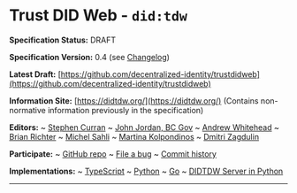 Trust DID Web - `did:tdw`
==================

**Specification Status:** DRAFT

**Specification Version:** 0.4 (see [Changelog](#did-tdw-version-changelog))

**Latest Draft:**
  [https://github.com/decentralized-identity/trustdidweb](https://github.com/decentralized-identity/trustdidweb)

**Information Site:**
  [https://didtdw.org/](https://didtdw.org/) (Contains non-normative information previously in the specification)

**Editors:**
~ [Stephen Curran](https://github.com/swcurran)
~ [John Jordan, BC Gov](https://github.com/jljordan42)
~ [Andrew Whitehead](https://github.com/andrewwhitehead)
~ [Brian Richter](https://github.com/brianorwhatever)
~ [Michel Sahli](https://github.com/bj-ms)
~ [Martina Kolpondinos](https://github.com/martipos)
~ [Dmitri Zagdulin](https://github.com/dmitrizagidulin)

**Participate:**
~ [GitHub repo](https://github.com/decentralized-identity/trustdidweb)
~ [File a bug](https://github.com/decentralized-identity/trustdidweb/issues)
~ [Commit history](https://github.com/decentralized-identity/trustdidweb/commits/main)

**Implementations:**
~ [TypeScript]
~ [Python]
~ [Go]
~ [DIDTDW Server in Python]

[TypeScript]: https://github.com/bcgov/trustdidweb-ts
[Python]: https://github.com/bcgov/trustdidweb-py
[Go]: https://github.com/nuts-foundation/trustdidweb-go
[DIDTDW Server in Python]: https://github.com/decentralized-identity/trustdidweb-server-py

------------------------------------
